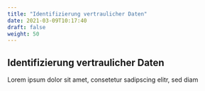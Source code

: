 ```yaml
---
title: "Identifizierung vertraulicher Daten"
date: 2021-03-09T10:17:40
draft: false
weight: 50
---
```

## Identifizierung vertraulicher Daten

Lorem ipsum dolor sit amet, consetetur sadipscing elitr, sed diam 